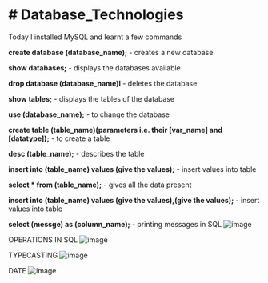 <h1># Database_Technologies</h1>
Today I installed MySQL and learnt a few commands

**create database (database_name);** - creates a new database

**show databases;**  -    displays the databases available

**drop database (database_name)l**   - deletes the database

**show tables;**   -   displays the tables of the database

**use (database_name);**   -  to change the database

**create table (table_name)(parameters i.e. their [var_name] and [datatype]);** - to create a table

**desc (table_name);** - describes the table

**insert into (table_name) values (give the values);** - insert values into table

**select * from (table_name);** - gives all the data present

**insert into (table_name) values (give the values),(give the values);** - insert values into table

**select (messge) as (column_name);** - printing messages in SQL
![image](https://user-images.githubusercontent.com/83197830/233283280-54c22ce0-39a2-437d-a7fa-798248b2b8cd.png)


OPERATIONS IN SQL
![image](https://user-images.githubusercontent.com/83197830/233283923-d433801b-092a-4125-b864-39e68ad3883a.png)

TYPECASTING
![image](https://user-images.githubusercontent.com/83197830/233284463-03a2b107-bfeb-40d3-b0ba-c68ee4f4a3f3.png)

DATE
![image](https://user-images.githubusercontent.com/83197830/233284607-b2212d7d-4a8b-46f9-8d53-c37bb4c48116.png)
